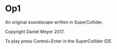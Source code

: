 # Op1
An original soundscape written in SuperCollider.

Copyright Daniel Meyer 2017.

To play press Control+Enter in the SuperCollider IDE.
